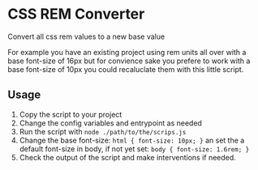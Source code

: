 # CSS REM Converter
Convert all css rem values to a new base value

For example you have an existing project using rem units all over with a base font-size of 16px but for convience sake you prefere to work with a base font-size of 10px you could recaluclate them with this little script.

## Usage
1. Copy the script to your project
2. Change the config variables and entrypoint as needed
3. Run the script with `node ./path/to/the/scrips.js`
4. Change the base font-size: `html { font-size: 10px; }` an set the a default font-size in body, if not yet set: `body { font-size: 1.6rem; }`
5. Check the output of the script and make interventions if needed.
